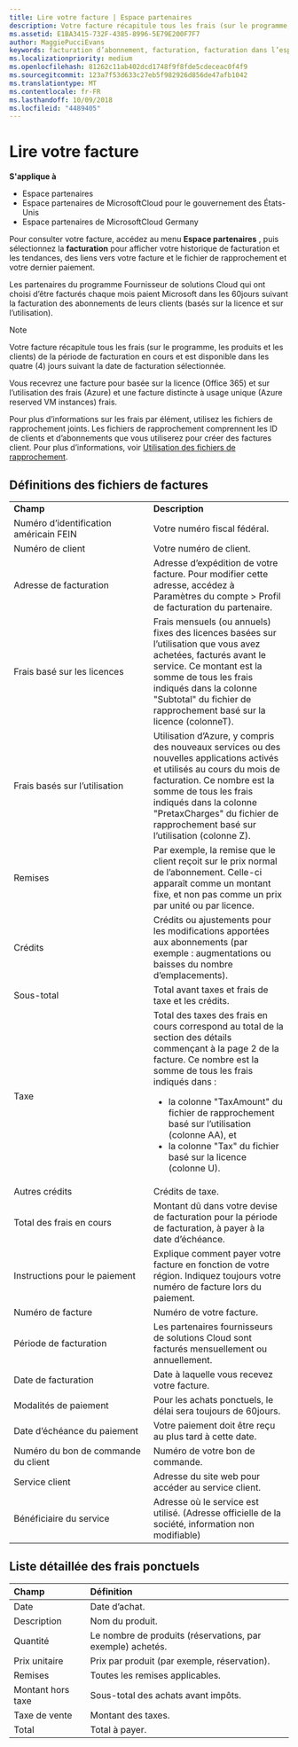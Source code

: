 ```yaml
---
title: Lire votre facture | Espace partenaires
description: Votre facture récapitule tous les frais (sur le programme, les produits et les clients) du mois en cours. Il est disponible sur l’espace partenaires.
ms.assetid: E1BA3415-732F-4385-8996-5E79E200F7F7
author: MaggiePucciEvans
keywords: facturation d’abonnement, facturation, facturation dans l’espace partenaires, facturation espace partenaires, lire ma facture, facture, facture de l’espace partenaires, facture Fournisseur de solutions Cloud, où est ma facture?
ms.localizationpriority: medium
ms.openlocfilehash: 81262c11ab402dcd1748f9f8fde5cdeceac0f4f9
ms.sourcegitcommit: 123a7f53d633c27eb5f982926d856de47afb1042
ms.translationtype: MT
ms.contentlocale: fr-FR
ms.lasthandoff: 10/09/2018
ms.locfileid: "4489405"
---
```

# <a name="read-your-bill"></a>Lire votre facture

**S'applique à**

-  Espace partenaires
-  Espace partenaires de MicrosoftCloud pour le gouvernement des États-Unis
-  Espace partenaires de MicrosoftCloud Germany

Pour consulter votre facture, accédez au menu **Espace partenaires** , puis sélectionnez la **facturation** pour afficher votre historique de facturation et les tendances, des liens vers votre facture et le fichier de rapprochement et votre dernier paiement.

Les partenaires du programme Fournisseur de solutions Cloud qui ont choisi d’être facturés chaque mois paient Microsoft dans les 60jours suivant la facturation des abonnements de leurs clients (basés sur la licence et sur l’utilisation).

> [!NOTE]  
> Votre facture récapitule tous les frais (sur le programme, les produits et les clients) de la période de facturation en cours et est disponible dans les quatre (4) jours suivant la date de facturation sélectionnée.

Vous recevrez une facture pour basée sur la licence (Office 365) et sur l’utilisation des frais (Azure) et une facture distincte à usage unique (Azure reserved VM instances) frais.

Pour plus d’informations sur les frais par élément, utilisez les fichiers de rapprochement joints. Les fichiers de rapprochement comprennent les ID de clients et d’abonnements que vous utiliserez pour créer des factures client. Pour plus d’informations, voir [Utilisation des fichiers de rapprochement](use-the-reconciliation-files.md).

## <a name="invoice-file-definitions"></a>Définitions des fichiers de factures


<table>
<colgroup>
<col width="50%" />
<col width="50%" />
</colgroup>
<tbody>
<tr class="odd">
<td><strong>Champ</strong></td>
<td><strong>Description</strong></td>
</tr>
<tr class="even">
<td>Numéro d’identification américain FEIN</td>
<td>Votre numéro fiscal fédéral.</td>
</tr>
<tr class="odd">
<td>Numéro de client</td>
<td>Votre numéro de client.</td>
</tr>
<tr class="even">
<td>Adresse de facturation</td>
<td>Adresse d’expédition de votre facture. Pour modifier cette adresse, accédez à Paramètres du compte > Profil de facturation du partenaire. </td>
</tr>
<tr class="odd">
<td>Frais basé sur les licences</td>
<td>Frais mensuels (ou annuels) fixes des licences basées sur l’utilisation que vous avez achetées, facturés avant le service. Ce montant est la somme de tous les frais indiqués dans la colonne &quot;Subtotal&quot; du fichier de rapprochement basé sur la licence (colonneT).</td>
</tr>
<tr class="even">
<td>Frais basés sur l’utilisation</td>
<td>Utilisation d’Azure, y compris des nouveaux services ou des nouvelles applications activés et utilisés au cours du mois de facturation. Ce nombre est la somme de tous les frais indiqués dans la colonne &quot;PretaxCharges&quot; du fichier de rapprochement basé sur l’utilisation (colonne&nbsp;Z).</td>
</tr>
<tr class="odd">
<td>Remises</td>
<td>Par exemple, la remise que le client reçoit sur le prix normal de l’abonnement. Celle-ci apparaît comme un montant fixe, et non pas comme un prix par unité ou par licence.</td>
</tr>
<tr class="odd">
<td>Crédits</td>
<td>Crédits ou ajustements pour les modifications apportées aux abonnements (par exemple : augmentations ou baisses du nombre d’emplacements).</td>
</tr>
<tr class="even">
<tr class="even">
<td>Sous-total</td>
<td>Total avant taxes et frais de taxe et les crédits.</td>
</tr>
<td>Taxe</td>
<td>Total des taxes des frais en cours correspond au total de la section des détails commençant à la page&nbsp;2 de la facture. Ce nombre est la somme de tous les frais indiqués dans&nbsp;:
<ul>
<li>la colonne &quot;TaxAmount&quot; du fichier de rapprochement basé sur l’utilisation (colonne&nbsp;AA), et</li>
<li>la colonne &quot;Tax&quot; du fichier basé sur la licence (colonne&nbsp;U).</li>
</ul></td>
</tr>
<tr class="odd">
<td>Autres crédits</td>
<td>Crédits de taxe.</td>
</tr>
<tr class="even">
<td>Total des frais en cours</td>
<td>Montant dû dans votre devise de facturation pour la période de facturation, à payer à la date d’échéance.</td>
</tr>
<tr class="odd">
<td>Instructions pour le paiement</td>
<td>Explique comment payer votre facture en fonction de votre région. Indiquez toujours votre numéro de facture lors du paiement.</td>
</tr>
<tr class="even">
<td>Numéro de facture</td>
<td>Numéro de votre facture.</td>
</tr>
<tr class="odd">
<td>Période de facturation</td>
<td>Les partenaires fournisseurs de solutions Cloud sont facturés mensuellement ou annuellement.</td>
</tr>
<tr class="even">
<td>Date de facturation</td>
<td>Date à laquelle vous recevez votre facture.</td>
</tr>
<tr class="odd">
<td>Modalités de paiement</td>
<td>Pour les achats ponctuels, le délai sera toujours de 60jours.</td>
</tr>
<tr class="even">
<td>Date d’échéance du paiement</td>
<td>Votre paiement doit être reçu au plus tard à cette date.</td>
</tr>
<tr class="odd">
<td>Numéro du bon de commande du client</td>
<td>Numéro de votre bon de commande.</td>
</tr>
<tr class="even">
<td>Service client</td>
<td>Adresse du site web pour accéder au service client.</td>
</tr>
<tr class="odd">
<td>Bénéficiaire du service</td>
<td>Adresse où le service est utilisé. (Adresse officielle de la société, information non modifiable)</td>
</tr>
</tbody>
</table>

## <a name="itemized-list-of-one-time-charges"></a>Liste détaillée des frais ponctuels

|**Champ** |**Définition**|
|:----------------|:-----------------------------|
|Date |Date d’achat. |
|Description |Nom du produit. |
|Quantité |Le nombre de produits (réservations, par exemple) achetés. |
|Prix unitaire |Prix par produit (par exemple, réservation). |
|Remises |Toutes les remises applicables. |
|Montant hors taxe |Sous-total des achats avant impôts. |
|Taxe de vente |Montant des taxes. |
|Total |Total à payer. |
 



